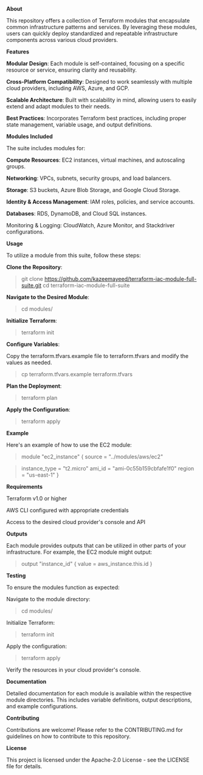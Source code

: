 **About**

This repository offers a collection of Terraform modules that encapsulate common infrastructure patterns and services. By leveraging these modules, users can quickly deploy standardized and repeatable infrastructure components across various cloud providers.

**Features**

**Modular Design**: Each module is self-contained, focusing on a specific resource or service, ensuring clarity and reusability.

**Cross-Platform Compatibility**: Designed to work seamlessly with multiple cloud providers, including AWS, Azure, and GCP.

**Scalable Architecture**: Built with scalability in mind, allowing users to easily extend and adapt modules to their needs.

**Best Practices**: Incorporates Terraform best practices, including proper state management, variable usage, and output definitions.

**Modules Included**

The suite includes modules for:

**Compute Resources**: EC2 instances, virtual machines, and autoscaling groups.

**Networking**: VPCs, subnets, security groups, and load balancers.

**Storage**: S3 buckets, Azure Blob Storage, and Google Cloud Storage.

**Identity & Access Management**: IAM roles, policies, and service accounts.

**Databases**: RDS, DynamoDB, and Cloud SQL instances.

Monitoring & Logging: CloudWatch, Azure Monitor, and Stackdriver configurations.

**Usage**

To utilize a module from this suite, follow these steps:

**Clone the Repository**:

> git clone https://github.com/kazeemayeed/terraform-iac-module-full-suite.git
> cd terraform-iac-module-full-suite


**Navigate to the Desired Module**:

> cd modules/<module-name>


**Initialize Terraform**:

> terraform init


**Configure Variables**:

Copy the terraform.tfvars.example file to terraform.tfvars and modify the values as needed.

> cp terraform.tfvars.example terraform.tfvars


**Plan the Deployment**:

> terraform plan


**Apply the Configuration**:

> terraform apply

**Example**

Here's an example of how to use the EC2 module:

> module "ec2_instance" {
>   source = "../modules/aws/ec2"

>   instance_type = "t2.micro"
>   ami_id        = "ami-0c55b159cbfafe1f0"
>   region        = "us-east-1"
> }

**Requirements**

Terraform v1.0 or higher

AWS CLI configured with appropriate credentials

Access to the desired cloud provider's console and API

**Outputs**

Each module provides outputs that can be utilized in other parts of your infrastructure. For example, the EC2 module might output:

> output "instance_id" {
>   value = aws_instance.this.id
> }

**Testing**

To ensure the modules function as expected:

Navigate to the module directory:

> cd modules/<module-name>


Initialize Terraform:

> terraform init


Apply the configuration:

> terraform apply


Verify the resources in your cloud provider's console.

**Documentation**

Detailed documentation for each module is available within the respective module directories. This includes variable definitions, output descriptions, and example configurations.

**Contributing**

Contributions are welcome! Please refer to the CONTRIBUTING.md
 for guidelines on how to contribute to this repository.

**License**

This project is licensed under the Apache-2.0 License - see the LICENSE
 file for details.
